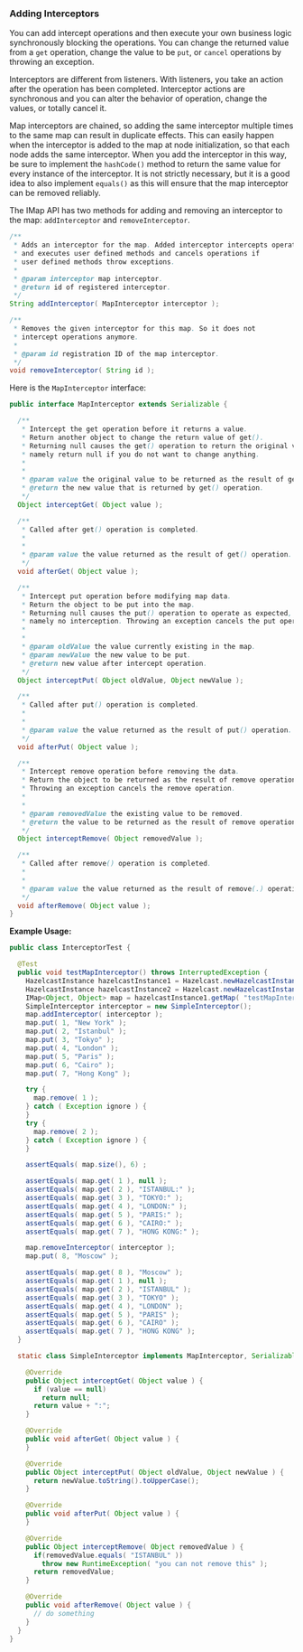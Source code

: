 


### Adding Interceptors

You can add intercept operations and then execute your own business logic synchronously blocking the operations. You can change the returned value from a `get` operation, change the value to be `put`, or `cancel` operations by throwing an exception.

Interceptors are different from listeners. With listeners, you take an action after the operation has been completed. Interceptor actions are synchronous and you can alter the behavior of operation, change the values, or totally cancel it.

Map interceptors are chained, so adding the same interceptor multiple times to the same map can result in duplicate effects. This can easily happen when the interceptor is added to the map at node initialization, so that each node adds the same interceptor. When you add the interceptor in this way, be sure to implement the `hashCode()` method to return the same value for every instance of the interceptor. It is not strictly necessary, but it is a good idea to also implement `equals()` as this will ensure that the map interceptor can be removed reliably.

The IMap API has two methods for adding and removing an interceptor to the map: `addInterceptor` and `removeInterceptor`.

```java
/**
 * Adds an interceptor for the map. Added interceptor intercepts operations
 * and executes user defined methods and cancels operations if 
 * user defined methods throw exceptions. 
 *
 * @param interceptor map interceptor.
 * @return id of registered interceptor.
 */
String addInterceptor( MapInterceptor interceptor );

/**
 * Removes the given interceptor for this map. So it does not 
 * intercept operations anymore. 
 *
 * @param id registration ID of the map interceptor.
 */
void removeInterceptor( String id );
```

Here is the `MapInterceptor` interface:

```java
public interface MapInterceptor extends Serializable {

  /**
   * Intercept the get operation before it returns a value.
   * Return another object to change the return value of get().
   * Returning null causes the get() operation to return the original value,
   * namely return null if you do not want to change anything.
   * 
   *
   * @param value the original value to be returned as the result of get() operation.
   * @return the new value that is returned by get() operation.
   */
  Object interceptGet( Object value );

  /**
   * Called after get() operation is completed.
   * 
   *
   * @param value the value returned as the result of get() operation.
   */
  void afterGet( Object value );

  /**
   * Intercept put operation before modifying map data.
   * Return the object to be put into the map.
   * Returning null causes the put() operation to operate as expected,
   * namely no interception. Throwing an exception cancels the put operation.
   * 
   *
   * @param oldValue the value currently existing in the map.
   * @param newValue the new value to be put.
   * @return new value after intercept operation.
   */
  Object interceptPut( Object oldValue, Object newValue );

  /**
   * Called after put() operation is completed.
   * 
   *
   * @param value the value returned as the result of put() operation.
   */
  void afterPut( Object value );

  /**
   * Intercept remove operation before removing the data.
   * Return the object to be returned as the result of remove operation.
   * Throwing an exception cancels the remove operation.
   * 
   *
   * @param removedValue the existing value to be removed.
   * @return the value to be returned as the result of remove operation.
   */
  Object interceptRemove( Object removedValue );

  /**
   * Called after remove() operation is completed.
   * 
   *
   * @param value the value returned as the result of remove(.) operation
   */
  void afterRemove( Object value );
}
```

**Example Usage:**

```java
public class InterceptorTest {

  @Test
  public void testMapInterceptor() throws InterruptedException {
    HazelcastInstance hazelcastInstance1 = Hazelcast.newHazelcastInstance();
    HazelcastInstance hazelcastInstance2 = Hazelcast.newHazelcastInstance();
    IMap<Object, Object> map = hazelcastInstance1.getMap( "testMapInterceptor" );
    SimpleInterceptor interceptor = new SimpleInterceptor();
    map.addInterceptor( interceptor );
    map.put( 1, "New York" );
    map.put( 2, "Istanbul" );
    map.put( 3, "Tokyo" );
    map.put( 4, "London" );
    map.put( 5, "Paris" );
    map.put( 6, "Cairo" );
    map.put( 7, "Hong Kong" );

    try {
      map.remove( 1 );
    } catch ( Exception ignore ) {
    }
    try {
      map.remove( 2 );
    } catch ( Exception ignore ) {
    }

    assertEquals( map.size(), 6) ;

    assertEquals( map.get( 1 ), null );
    assertEquals( map.get( 2 ), "ISTANBUL:" );
    assertEquals( map.get( 3 ), "TOKYO:" );
    assertEquals( map.get( 4 ), "LONDON:" );
    assertEquals( map.get( 5 ), "PARIS:" );
    assertEquals( map.get( 6 ), "CAIRO:" );
    assertEquals( map.get( 7 ), "HONG KONG:" );

    map.removeInterceptor( interceptor );
    map.put( 8, "Moscow" );

    assertEquals( map.get( 8 ), "Moscow" );
    assertEquals( map.get( 1 ), null );
    assertEquals( map.get( 2 ), "ISTANBUL" );
    assertEquals( map.get( 3 ), "TOKYO" );
    assertEquals( map.get( 4 ), "LONDON" );
    assertEquals( map.get( 5 ), "PARIS" );
    assertEquals( map.get( 6 ), "CAIRO" );
    assertEquals( map.get( 7 ), "HONG KONG" );
  }

  static class SimpleInterceptor implements MapInterceptor, Serializable {

    @Override
    public Object interceptGet( Object value ) {
      if (value == null)
        return null;
      return value + ":";
    }

    @Override
    public void afterGet( Object value ) {
    }

    @Override
    public Object interceptPut( Object oldValue, Object newValue ) {
      return newValue.toString().toUpperCase();
    }

    @Override
    public void afterPut( Object value ) {
    }

    @Override
    public Object interceptRemove( Object removedValue ) {
      if(removedValue.equals( "ISTANBUL" ))
        throw new RuntimeException( "you can not remove this" );
      return removedValue;
    }

    @Override
    public void afterRemove( Object value ) {
      // do something
    }
  }
}
```


